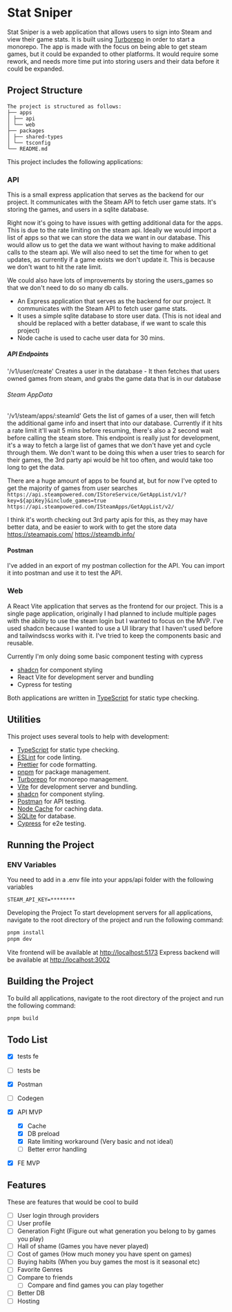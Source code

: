 # Stat Sniper

Stat Sniper is a web application that allows users to sign into Steam and view their game stats. It is built using [Turborepo](https://turborepo.org/) in order to start a monorepo.
The app is made with the focus on being able to get steam games, but it could be expanded to other platforms.
It would require some rework, and needs more time put into storing users and their data before it could be expanded.

## Project Structure

```
The project is structured as follows:
├── apps
│ ├── api
│ └── web
├── packages
│ ├── shared-types
│ └── tsconfig
└── README.md
```

This project includes the following applications:

### API

This is a small express application that serves as the backend for our project. It communicates with the Steam API to fetch user game stats.
It's storing the games, and users in a sqlite database.

Right now it's going to have issues with getting additional data for the apps. This is due to the rate limiting on the steam api.
Ideally we would import a list of apps so that we can store the data we want in our database. This would allow us to get the data we want without having to make additional calls to the steam api.
We will also need to set the time for when to get updates, as currently if a game exists we don't update it. This is because we don't want to hit the rate limit.

We could also have lots of improvements by storing the users_games so that we don't need to do so many db calls.

- An Express application that serves as the backend for our project. It communicates with the Steam API to fetch user game stats.
- It uses a simple sqlite database to store user data. (This is not ideal and should be replaced with a better database, if we want to scale this project)
- Node cache is used to cache user data for 30 mins.

##### API Endpoints

'/v1/user/create'
Creates a user in the database - It then fetches that users owned games from steam, and grabs the game data that is in our database

###### Steam AppData

'/v1/steam/apps/:steamId'
Gets the list of games of a user, then will fetch the additional game info and insert that into our database.
Currently if it hits a rate limit it'll wait 5 mins before resuming, there's also a 2 second wait before calling the steam store.
This endpoint is really just for development, it's a way to fetch a large list of games that we don't have yet and cycle through them.
We don't want to be doing this when a user tries to search for their games, the 3rd party api would be hit too often, and would take too long to get the data.

There are a huge amount of apps to be found at, but for now I've opted to get the majority of games from user searches
`https://api.steampowered.com/IStoreService/GetAppList/v1/?key=${apiKey}&include_games=true`
`https://api.steampowered.com/ISteamApps/GetAppList/v2/`

I think it's worth checking out 3rd party apis for this, as they may have better data, and be easier to work with to get the store data
https://steamapis.com/
https://steamdb.info/

#### Postman

I've added in an export of my postman collection for the API. You can import it into postman and use it to test the API.

### Web

A React Vite application that serves as the frontend for our project.
This is a single page application, originally I had planned to include multiple pages with the ability to use the steam login but I wanted to focus on the MVP.
I've used shadcn because I wanted to use a UI library that I haven't used before and tailwindscss works with it.
I've tried to keep the components basic and reusable.

Currently I'm only doing some basic component testing with cypress

- [shadcn](https://ui.shadcn.com) for component styling
- React Vite for development server and bundling
- Cypress for testing

Both applications are written in [TypeScript](https://www.typescriptlang.org/) for static type checking.

## Utilities

This project uses several tools to help with development:

- [TypeScript](https://www.typescriptlang.org/) for static type checking.
- [ESLint](https://eslint.org/) for code linting.
- [Prettier](https://prettier.io) for code formatting.
- [pnpm](https://pnpm.io/) for package management.
- [Turborepo](https://turborepo.org/) for monorepo management.
- [Vite](https://vitejs.dev/) for development server and bundling.
- [shadcn](https://ui.shadcn.com) for component styling.
- [Postman](https://www.postman.com/) for API testing.
- [Node Cache](https://www.npmjs.com/package/node-cache) for caching data.
- [SQLite](https://www.sqlite.org/index.html) for database.
- [Cypress](https://www.cypress.io/) for e2e testing.

## Running the Project

### ENV Variables

You need to add in a .env file into your apps/api folder with the following variables

```
STEAM_API_KEY=********
```

Developing the Project
To start development servers for all applications, navigate to the root directory of the project and run the following command:

```sh
pnpm install
pnpm dev
```

Vite frontend will be available at [http://localhost:5173](http://localhost:5173)
Express backend will be available at [http://localhost:3002](http://localhost:3002)

## Building the Project

To build all applications, navigate to the root directory of the project and run the following command:

```sh
pnpm build
```

## Todo List

- [x] tests fe
- [ ] tests be
- [x] Postman
- [ ] Codegen
- [x] API MVP

  - [x] Cache
  - [x] DB preload
  - [x] Rate limiting workaround (Very basic and not ideal)
  - [ ] Better error handling

- [x] FE MVP

## Features

These are features that would be cool to build

- [ ] User login through providers
- [ ] User profile
- [ ] Generation Fight (Figure out what generation you belong to by games you play)
- [ ] Hall of shame (Games you have never played)
- [ ] Cost of games (How much money you have spent on games)
- [ ] Buying habits (When you buy games the most is it seasonal etc)
- [ ] Favorite Genres
- [ ] Compare to friends
  - [ ] Compare and find games you can play together
- [ ] Better DB
- [ ] Hosting
